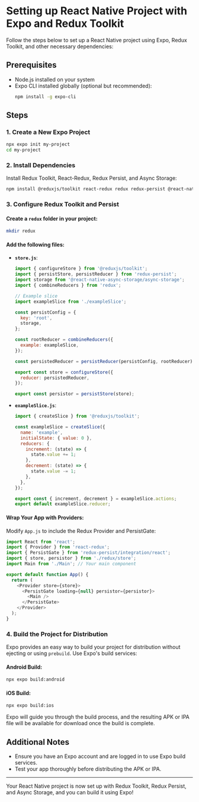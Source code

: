 # Setting up React Native Project with Expo and Redux Toolkit

Follow the steps below to set up a React Native project using Expo, Redux Toolkit, and other necessary dependencies:

## Prerequisites

- Node.js installed on your system
- Expo CLI installed globally (optional but recommended):
  ```bash
  npm install -g expo-cli
  ```

## Steps

### 1. Create a New Expo Project

```bash
npx expo init my-project
cd my-project
```

### 2. Install Dependencies

Install Redux Toolkit, React-Redux, Redux Persist, and Async Storage:

```bash
npm install @reduxjs/toolkit react-redux redux redux-persist @react-native-async-storage/async-storage
```

### 3. Configure Redux Toolkit and Persist

#### Create a `redux` folder in your project:

```bash
mkdir redux
```

#### Add the following files:

- **`store.js`**:
  ```javascript
  import { configureStore } from '@reduxjs/toolkit';
  import { persistStore, persistReducer } from 'redux-persist';
  import storage from '@react-native-async-storage/async-storage';
  import { combineReducers } from 'redux';

  // Example slice
  import exampleSlice from './exampleSlice';

  const persistConfig = {
    key: 'root',
    storage,
  };

  const rootReducer = combineReducers({
    example: exampleSlice,
  });

  const persistedReducer = persistReducer(persistConfig, rootReducer);

  export const store = configureStore({
    reducer: persistedReducer,
  });

  export const persistor = persistStore(store);
  ```

- **`exampleSlice.js`**:
  ```javascript
  import { createSlice } from '@reduxjs/toolkit';

  const exampleSlice = createSlice({
    name: 'example',
    initialState: { value: 0 },
    reducers: {
      increment: (state) => {
        state.value += 1;
      },
      decrement: (state) => {
        state.value -= 1;
      },
    },
  });

  export const { increment, decrement } = exampleSlice.actions;
  export default exampleSlice.reducer;
  ```

#### Wrap Your App with Providers:

Modify `App.js` to include the Redux Provider and PersistGate:

```javascript
import React from 'react';
import { Provider } from 'react-redux';
import { PersistGate } from 'redux-persist/integration/react';
import { store, persistor } from './redux/store';
import Main from './Main'; // Your main component

export default function App() {
  return (
    <Provider store={store}>
      <PersistGate loading={null} persistor={persistor}>
        <Main />
      </PersistGate>
    </Provider>
  );
}
```

### 4. Build the Project for Distribution

Expo provides an easy way to build your project for distribution without ejecting or using `prebuild`. Use Expo's build services:

#### Android Build:

```bash
npx expo build:android
```

#### iOS Build:

```bash
npx expo build:ios
```

Expo will guide you through the build process, and the resulting APK or IPA file will be available for download once the build is complete.

## Additional Notes

- Ensure you have an Expo account and are logged in to use Expo build services.
- Test your app thoroughly before distributing the APK or IPA.

---
Your React Native project is now set up with Redux Toolkit, Redux Persist, and Async Storage, and you can build it using Expo!
